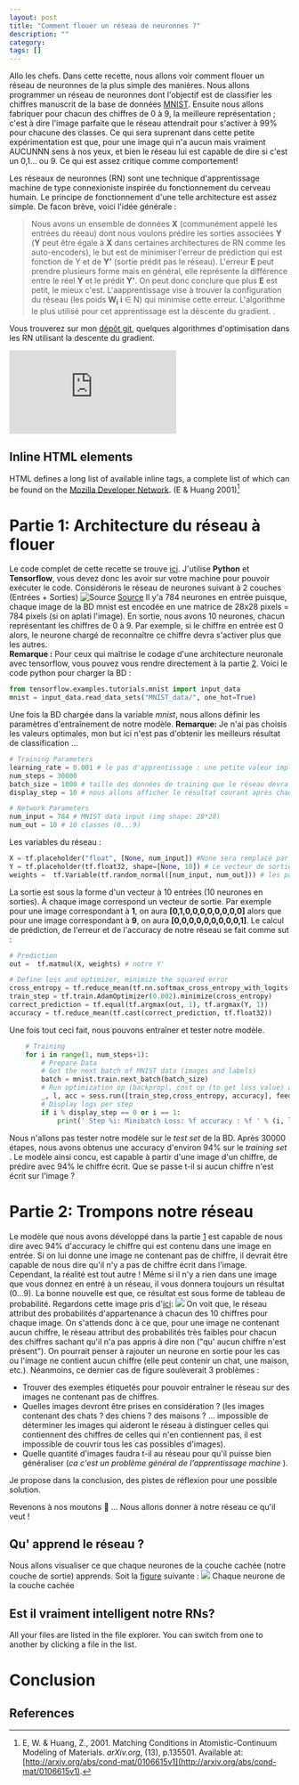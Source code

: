```yaml
---
layout: post
title: "Comment flouer un réseau de neuronnes ?"
description: ""
category: 
tags: []
---
```

<div class="message">
  Allo les chefs. Dans cette recette, nous allons voir comment flouer un réseau de neuronnes de la plus simple des manières. Nous allons programmer un réseau de neuronnes 
  dont l'objectif est de classifier les chiffres manuscrit de la base de données <a href="http://yann.lecun.com/exdb/mnist/" > MNIST</a>. 
  Ensuite nous allons <span> fabriquer </span> pour chacun des chiffres de 0 à 9, la <span> meilleure représentation </span>; c'est à dire l'image 
  parfaite que le réseau attendrait pour s'activer à 99% pour chacune des classes. Ce qui sera suprenant dans cette petite expérimentation est que, pour une image qui n'a aucun mais vraiment AUCUNNN sens à nos yeux, et bien le réseau lui est capable de dire si c'est un 0,1... ou 9.
  Ce qui est assez critique comme comportement!  
</div>

Les réseaux de neuronnes (RN) sont une technique d'apprentissage machine de type connexioniste inspirée du fonctionnement du cerveau humain. Le principe de fonctionnement d'une telle architecture est assez simple. De facon brève, voici l'idée générale :

> Nous avons un ensemble de données **X** (communément appelé les entrées du réeau) dont nous voulons prédire les sorties associées **Y** (**Y** peut être égale à **X** dans certaines architectures de RN comme les auto-encoders), le but est de minimiser l'erreur de prédiction qui est fonction de Y et de 
**Y'** (sortie prédit pas le réseau). L'erreur **E** peut prendre plusieurs forme mais en général, elle représente la différence entre le réel **Y** et le prédit **Y'**. On peut donc conclure que plus **E** est petit, le mieux c'est. L'aapprentissage vise à trouver la configuration du réseau (les poids **W**<sub><b>i</b></sub> **i** &#8712; &#925;) qui minimise cette erreur.
L'algorithme le plus utilisé pour cet apprentissage est la déscente du gradient. 
. 

Vous trouverez sur mon [dépôt git](https://github.com/angetato/Optimizers-for-Tensorflow), quelques algorithmes d'optimisation dans les RN utilisant la descente du gradient. 

![img](http://latex.codecogs.com/svg.latex?%5Cfrac%7B%5Csigma%7D%7B%5Cmu%7D) 

## Inline HTML elements

HTML defines a long list of available inline tags, a complete list of which can be found on the [Mozilla Developer Network](https://developer.mozilla.org/en-US/docs/Web/HTML/Element). (E & Huang 2001)[^Huang2001]

# <a name="part1"></a>Partie 1: Architecture du réseau à flouer

Le code complet de cette recette se trouve [ici](#). J'utilise **Python** et **Tensorflow**, vous devez donc les avoir sur votre machine pour pouvoir exécuter le code.
Considérons le réseau de neurones suivant à 2 couches (Entrées + Sorties)
![Source](https://ml4a.github.io/images/figures/mnist_1layer.png)
[Source](https://ml4a.github.io/images/figures/mnist_1layer.png)
Il y'a 784 neurones en entrée puisque, chaque image de la BD mnist est encodée en une matrice de 28x28 pixels = 784 pixels (si on aplati l'image). En sortie, nous avons 10 neurones, chacun représentant les chiffres de 0 à 9. Par exemple, si le chiffre en entrée est 0 alors, le neurone chargé de reconnaître ce chiffre devra s'activer plus que les autres.  
**Remarque :** Pour ceux qui maîtrise le codage d'une architecture neuronale avec tensorflow, vous pouvez vous rendre directement à la partie [2](#part2).
Voici le code python pour charger la BD : 

```python
from tensorflow.examples.tutorials.mnist import input_data
mnist = input_data.read_data_sets("MNIST_data/", one_hot=True)
```
Une fois la BD chargée dans la variable *mnist*, nous allons définir les paramètres d'entraînement de notre modèle. **Remarque:** Je n'ai pas choisis les valeurs optimales, mon but ici n'est pas d'obtenir les meilleurs résultat de classification ...
```python
# Training Parameters
learning_rate = 0.001 # le pas d'apprentissage : une petite valeur implique des pas plus petis vers la solution et vice versa. Je ferais une recette bientôt sur l'importance de cette valeur et comment la paramétrer.
num_steps = 30000 
batch_size = 1000 # taille des données de training que le réseau devra voir avant de mettre à jour les poids.
display_step = 10 # nous allons afficher le résultat courant après chaque 10 step.

# Network Parameters
num_input = 784 # MNIST data input (img shape: 28*28)
num_out = 10 # 10 classes (0...9)
```
Les variables du réseau :
```python
X = tf.placeholder("float", [None, num_input]) #None sera remplacé par la taille du batchsize.
Y = tf.placeholder(tf.float32, shape=[None, 10]) # Le vecteur de sortie.
weights =  tf.Variable(tf.random_normal([num_input, num_out])) # les poids
```
La sortie est sous la forme d'un vecteur à 10 entrées (10 neurones en sorties). À chaque image correspond un vecteur de sortie. Par exemple pour une image correspondant à **1**, on aura **[0,1,0,0,0,0,0,0,0,0]** alors que pour une image correspondant à **9**, on aura **[0,0,0,0,0,0,0,0,0,1]**. 
Le calcul de prédiction, de l'erreur et de l'accuracy de notre réseau se fait comme sut :
```python
# Prediction
out =  tf.matmul(X, weights) # notre Y'

# Define loss and optimizer, minimize the squared error
cross_entropy = tf.reduce_mean(tf.nn.softmax_cross_entropy_with_logits(labels=Y, logits=out))
train_step = tf.train.AdamOptimizer(0.002).minimize(cross_entropy)
correct_prediction = tf.equal(tf.argmax(out, 1), tf.argmax(Y, 1))
accuracy = tf.reduce_mean(tf.cast(correct_prediction, tf.float32))
```
Une fois tout ceci fait, nous pouvons entraîner et tester notre modèle. 
```python
    # Training
    for i in range(1, num_steps+1):
        # Prepare Data
        # Get the next batch of MNIST data (images and labels)
        batch = mnist.train.next_batch(batch_size)
        # Run optimization op (backprop), cost op (to get loss value) and accuracy opp
        _, l, acc = sess.run([train_step,cross_entropy, accuracy], feed_dict={X: batch[0], Y: batch[1]})
        # Display logs per step
        if i % display_step == 0 or i == 1:
            print(' Step %i: Minibatch Loss: %f accuracy : %f ' % (i, l, acc))
```
Nous n'allons pas tester notre modèle sur le _test set_ de la BD. Après 30000 étapes, nous avons obtenus une accuracy d'environ 94% sur le _training set_ . Le modèle ainsi concu, est capable à partir d'une image d'un chiffre, de prédire avec 94% le chiffre écrit. Que se passe t-il si aucun chiffre n'est écrit sur l'image ? 

# <a name="part2"></a>Partie 2: Trompons notre réseau 

Le modèle que nous avons développé dans la partie [1](#part1) est capable de nous dire avec 94% d'accuracy le chiffre qui est contenu dans une image en entrée. Si on lui donne une image ne contenant pas de chiffre, il devrait être capable de nous dire qu'il n'y a pas de chiffre écrit dans l'image. Cependant, la réalité est tout autre ! Même si il n'y a rien dans une image que vous donnez en entré à un réseau, il vous donnera toujours un résultat (0...9). La bonne nouvelle est que, ce résultat est sous forme de tableau de probabilité. 
Regardons cette image pris d'[ici](https://ml4a.github.io/images/figures/mnist-mistakes.png):
![](https://ml4a.github.io/images/figures/mnist-mistakes.png)
On voit que, le réseau attribut des probabilités d'appartenance à chacun des 10 chiffres pour chaque image. On s'attends donc à ce que, pour une image ne contenant aucun chiffre, le réseau attribut des probabilités très faibles pour chacun des chiffres sachant qu'il n'a pas appris à dire non ("qu' aucun chiffre n'est présent"). On pourrait penser à rajouter un neurone en sortie pour les cas ou l'image ne contient aucun chiffre (elle peut contenir un chat, une maison, etc.). Néanmoins, ce dernier cas de figure soulèverait 3 problèmes :
* Trouver des exemples étiquetés pour pouvoir entraîner le réseau sur des images ne contenant pas de chiffres.
* Quelles images devront être prises en considération ? (les images contenant des chats ? des chiens ? des maisons ? ... impossible de déterminer les images qui aideront le réseau à distinguer celles qui contiennent des chiffres de celles qui n'en contiennent pas, il est impossible de couvrir tous les cas possibles d'images).
* Quelle quantité d'images faudra t-il au réseau pour qu'il puisse bien généraliser (_ca c'est un problème général de l'apprentissage machine_ ).

Je propose dans la conclusion, des pistes de réflexion pour une possible solution. 

Revenons à nos moutons 🐑 ... Nous allons donner à notre réseau ce qu'il veut !
## Qu' apprend le réseau ?

Nous allons visualiser ce que chaque neurones de la couche cachée (notre couche de sortie) apprends. Soit la [figure](https://ml4a.github.io/ml4a/looking_inside_neural_nets/) suivante :
![](https://ml4a.github.io/images/figures/weights_analogy_1.png)
Chaque neurone de la couche cachée

## Est il vraiment intelligent notre RNs?

All your files are listed in the file explorer. You can switch from one to another by clicking a file in the list.

# Conclusion

References
--------------------------
[^Huang2001]: E, W. & Huang, Z., 2001. Matching Conditions in Atomistic-Continuum Modeling of Materials. _arXiv.org_, (13), p.135501. Available at: [http://arxiv.org/abs/cond-mat/0106615v1](http://arxiv.org/abs/cond-mat/0106615v1).
